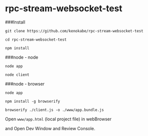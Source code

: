 rpc-stream-websocket-test
=========================

###Install

`git clone https://github.com/kenokabe/rpc-stream-websocket-test`

`cd rpc-stream-websocket-test`

`npm install`

###node - node

`node app`

`node client`

###node - browser

`node app`

`npm install -g browserify`

`browserify ./client.js -o ./www/app.bundle.js`

Open `www/app.html` (local project file) in webBrowser

and Open Dev Window and Review Console.


